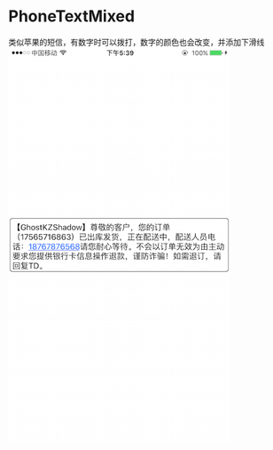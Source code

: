 # PhoneTextMixed
类似苹果的短信，有数字时可以拨打，数字的颜色也会改变，并添加下滑线
![github](https://github.com/GhostKZShdow/SaveImages/blob/master/IMG_0749.PNG)

